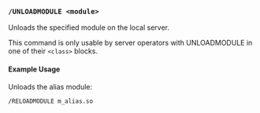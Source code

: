 <!-- This file contains a page fragment. Any changes will affect all pages that include it. -->

### `/UNLOADMODULE <module>`

Unloads the specified module on the local server.

This command is only usable by server operators with UNLOADMODULE in one of their `<class>` blocks.

#### Example Usage

Unloads the alias module:

```plaintext
/RELOADMODULE m_alias.so
```
